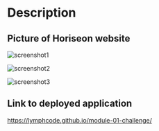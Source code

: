 # Description

## Picture of Horiseon website

![screenshot1](https://github.com/LymphCode/module-01-challenge/blob/main/assets/images/horiseon-screenshot1.png)

![screenshot2](https://github.com/LymphCode/module-01-challenge/blob/main/assets/images/horiseon-screenshot2.png)

![screenshot3](https://github.com/LymphCode/module-01-challenge/blob/main/assets/images/horiseon-screenshot3.png)

## Link to deployed application

https://lymphcode.github.io/module-01-challenge/